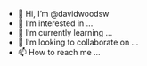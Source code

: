 - 👋 Hi, I’m @davidwoodsw
- 👀 I’m interested in ...
- 🌱 I’m currently learning ...
- 💞️ I’m looking to collaborate on ...
- 📫 How to reach me ...

<!---
davidwoodsw/davidwoodsw is a ✨ special ✨ repository because its `README.md` (this file) appears on your GitHub profile.
You can click the Preview link to take a look at your changes.
--->
